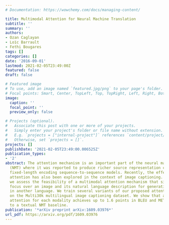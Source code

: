 ```yaml
---
# Documentation: https://wowchemy.com/docs/managing-content/

title: Multimodal Attention for Neural Machine Translation
subtitle: ''
summary: ''
authors:
- Ozan Caglayan
- Loı̈c Barrault
- Fethi Bougares
tags: []
categories: []
date: '2016-09-01'
lastmod: 2021-02-05T23:49:00Z
featured: false
draft: false

# Featured image
# To use, add an image named `featured.jpg/png` to your page's folder.
# Focal points: Smart, Center, TopLeft, Top, TopRight, Left, Right, BottomLeft, Bottom, BottomRight.
image:
  caption: ''
  focal_point: ''
  preview_only: false

# Projects (optional).
#   Associate this post with one or more of your projects.
#   Simply enter your project's folder or file name without extension.
#   E.g. `projects = ["internal-project"]` references `content/project/deep-learning/index.md`.
#   Otherwise, set `projects = []`.
projects: []
publishDate: '2021-02-05T23:49:00.006525Z'
publication_types:
- '2'
abstract: The attention mechanism is an important part of the neural machine translation
  (NMT) where it was reported to produce richer source representation compared to
  fixed-length encoding sequence-to-sequence models. Recently, the effectiveness of
  attention has also been explored in the context of image captioning. In this work,
  we assess the feasibility of a multimodal attention mechanism that simultaneously
  focus over an image and its natural language description for generating a description
  in another language. We train several variants of our proposed attention mechanism
  on the Multi30k multilingual image captioning dataset. We show that a dedicated
  attention for each modality achieves up to 1.6 points in BLEU and METEOR compared
  to a textual NMT baseline.
publication: '*arXiv preprint arXiv:1609.03976*'
url_pdf: https://arxiv.org/pdf/1609.03976
---
```

